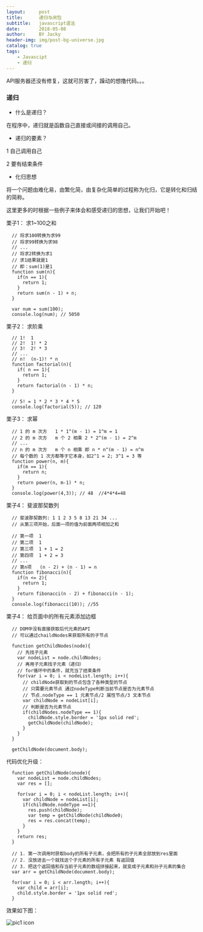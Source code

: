 ```yaml
---
layout:     post
title:      递归与闭包
subtitle:   javascript语法
date:       2018-05-08
author:     BY Jacky
header-img: img/post-bg-universe.jpg
catalog: true
tags:
    - Javascipt
    - 递归 
---
```


API服务器还没有修复，这就可厉害了，躁动的想撸代码。。。

### 递归

* 什么是递归？

在程序中，递归就是函数自己直接或间接的调用自己。

* 递归的要素？

1 自己调用自己

2 要有结束条件

* 化归思想

将一个问题由难化易，由繁化简，由复杂化简单的过程称为化归，它是转化和归结的简称。

这里更多的时根据一些例子来体会和感受递归的思想，让我们开始吧！

栗子1： 求1~100之和

```
  // 将求100转换为求99
  // 将求99转换为求98
  // ...
  // 将求2转换为求1
  // 求1结果就是1
  // 即：sum(1)是1
  function sum(n){
    if(n == 1){
      return 1;
    }
    return sum(n - 1) + n;
  }
  
  var num = sum(100);
  console.log(num); // 5050
```

栗子2： 求阶乘

```
  // 1!  1
  // 2!  1! * 2
  // 3!  2! * 3
  // ...
  // n!  (n-1)! * n
  function factorial(n){
    if( n == 1){
      return 1;
    }
    return factorial(n - 1) * n;
  }
  
  // 5! = 1 * 2 * 3 * 4 * 5
  console.log(factorial(5)); // 120
```

栗子3： 求幂

```
  // 1 的 m 次方   1 * 1^(m - 1) = 1^m = 1
  // 2 的 m 次方   m 个 2 相乘 2 * 2^(m - 1) = 2^m
  // ...
  // n 的 m 次方   m 个 n 相乘 即 n * n^(m - 1) = n^m
  // 每个数的 1 次方都等于它本身，如2^1 = 2; 3^1 = 3 等
  function power(n, m){
    if(m == 1){
      return n;
    }
    return power(n, m-1) * n;
  }
  console.log(power(4,3)); // 48  //4*4*4=48
```

栗子4： 斐波那契数列

```
  // 斐波那契数列: 1 1 2 3 5 8 13 21 34 ...
  // 从第三项开始，后面一项的值为前面两项相加之和
  
  // 第一项  1
  // 第二项  1
  // 第三项  1 + 1 = 2
  // 第四项  1 + 2 = 3
  // ...
  // 第n项   (n - 2) + (n - 1) = n
  function fibonacci(n){
    if(n <= 2){
      return 1;
    }
    return fibonacci(n - 2) + fibonacci(n - 1);
  }
  console.log(fibonacci(10)); //55
```

栗子4： 给页面中的所有元素添加边框

```
  // DOM中没有直接获取后代元素的API
  // 可以通过chaildNodes来获取所有的子节点
  
  function getChildNodes(node){
    // 先找子元素
    var nodeList = node.childNodes;
    // 再用子元素找子元素（递归）
    // for循环中的条件，就充当了结束条件
    for(var i = 0; i < nodeList.length; i++){
      // childNode获取到的节点包含了各种类型的节点 
      // 只需要元素节点 通过nodeType判断当前节点是否为元素节点
      // 节点.nodeType == 1 元素节点/2 属性节点/3 文本节点
      var childNode = nodeList[i];
      // 判断是否为元素节点
      if(childNodes.nodeType == 1){
        childNode.style.border = '1px solid red';
        getChildNode(childNode);
      }
    }
  }
  
  getChildNode(document.body);
```

代码优化升级：

```
  function getChildNode(onode){
    var nodeList = node.childNodes;
    var res = [];
    
    for(var i = 0; i < nodeList.length; i++){
      var childNode = nodeList[i];
      if(childNode.nodeType ==1){
        res.push(childNode);
        var temp = getChildNode(childNode0;
        res = res.concat(temp);
      }
    }
    return res;
  }
  
  // 1. 第一次调用时获取body的所有子元素，会把所有的子元素全部放到res里面
  // 2. 没放进去一个就找这个子元素的所有子元素 有返回值
  // 3. 把这个返回值和存当前子元素的数组拼接起来，就变成子元素和孙子元素的集合
  var arr = getChildNode(document.body);
  
  for(var i = 0; i < arr.length; i++){
    var child = arr[i];
    child.style.border = '1px solid red';
  }
```

效果如下图： 

![pic1 icon](http://f.cl.ly/items/163S2L2a3i2o1P2F1o3b/111.png)





























